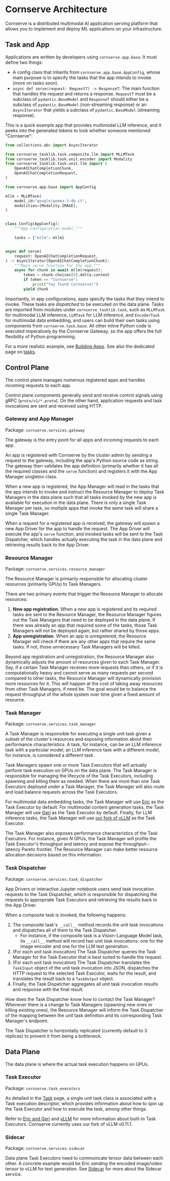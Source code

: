 # Cornserve Architecture

Cornserve is a distributed multimodal AI application serving platform that allows you to implement and deploy ML applications on your infrastructure.

## Task and App

Applications are written by developers using `cornserve.app.base`.
It must define two things:

- A config class that inherits from `cornserve.app.base.AppConfig`, whose main purpose is to specify the tasks that the app intends to invoke (more on tasks soon).
- `async def serve(request: RequestT) -> ResponseT`: The main function that handles the request and returns a response. `RequestT` must be a subclass of `pydantic.BaseModel` and `ResponseT` should either be a subclass of `pydantic.BaseModel` (non-streaming response) or an `AsyncIterator` that yields a subclass of `pydantic.BaseModel` (streaming response).

This is a quick example app that provides multimodal LLM inference, and it peeks into the generated tokens to look whether someone mentioned "Cornserve":

```python
from collections.abc import AsyncIterator

from cornserve_tasklib.task.composite.llm import MLLMTask
from cornserve_tasklib.task.unit.encoder import Modality
from cornserve_tasklib.task.unit.llm import (
    OpenAIChatCompletionChunk,
    OpenAIChatCompletionRequest,
)

from cornserve.app.base import AppConfig

mllm = MLLMTask(
    model_id="google/gemma-3-4b-it",
    modalities=[Modality.IMAGE],
)


class Config(AppConfig):
    """App configuration model."""

    tasks = {"mllm": mllm}


async def serve(
    request: OpenAIChatCompletionRequest,
) -> AsyncIterator[OpenAIChatCompletionChunk]:
    """Main serve function for the app."""
    async for chunk in await mllm(request):
        token = chunk.choices[0].delta.content
        if token == "Cornserve":
            print("Yay found Cornserve!")
        yield chunk

```

Importantly, in app configurations, apps specify the tasks that they intend to invoke.
These tasks are *dispatched* to be executed on the data plane.
Tasks are imported from modules under `cornserve_tasklib.task`, such as `MLLMTask` for multimodal LLM inference, `LLMTask` for LLM inference, and `EncoderTask` for multimodal data embedding, and users can build their own tasks using components from `cornserve.task.base`.
All other inline Python code is executed imperatively by the Cornserve Gateway, so the app offers the full flexibility of Python programming.

For a more realistic example, see [Building Apps](../getting_started/building_apps.md).
See also the dedicated page on [tasks](task.md).


## Control Plane

The control plane manages numerous registered apps and handles incoming requests to each app.

Control plane components generally send and receive control signals using gRPC (`proto/v1/*.proto`).
On the other hand, application requests and task invocations are sent and received using HTTP.

### Gateway and App Manager

Package: `cornserve.services.gateway`

The gateway is the entry point for all apps and incoming requests to each app.

An app is registered with Cornserve by the cluster admin by sending a request to the gateway, including the app's Python source code as string.
The gateway then validates the app definition (primarily whether it has all the required classes and the `serve` function) and registers it with the App Manager singleton class.

When a new app is registered, the App Manager will read in the tasks that the app intends to invoke and instruct the Resource Manager to deploy Task Managers in the data plane such that all tasks invoked by the new app is available for execution in the data plane.
There is only a single Task Manager per task, so multiple apps that invoke the same task will share a single Task Manager.

When a request for a registered app is received, the gateway will spawn a new App Driver for the app to handle the request.
The App Driver will execute the app's `serve` function, and invoked tasks will be sent to the Task Dispatcher, which handles actually executing the task in the data plane and retrieving results back to the App Driver.

### Resource Manager

Package: `cornserve.services.resource_manager`

The Resource Manager is primarily responsible for allocating cluster resources (primarily GPUs) to Task Managers.

There are two primary events that trigger the Resource Manager to allocate resources:

1. **New app registration.** When a new app is registered and its required tasks are sent to the Resource Manager, the Resource Manager figures out the Task Managers that need to be deployed in the data plane. If there was already an app that required some of the tasks, those Task Managers will not be deployed again, but rather shared by those apps.
2. **App unregistration.** When an app is unregistered, the Resource Manager will check if there are any other apps that require the same tasks. If not, those unnecessary Task Managers will be killed.

Beyond app registration and unregistration, the Resource Manager also dynamically adjusts the amount of resources given to each Task Manager.
Say, if a certain Task Manager receives more requests than others, or if it is computationally heavy and cannot serve as many requests per second compared to other tasks, the Resource Manager will dynamically provision more resources for it.
This will happen at the cost of taking away resources from other Task Managers, if need be.
The goal would be to balance the request throughput of the whole system over time given a fixed amount of resource.

### Task Manager

Package: `cornserve.services.task_manager`

A Task Manager is responsible for executing a single unit task given a subset of the cluster's resources and exposing information about their performance characteristics.
A task, for instance, can be an LLM inference task with a particular model; an LLM inference task with a different model, for instance, is considered a different task.

Task Managers spawn one or more Task Executors that will actually perform task execution on GPUs on the data plane.
The Task Manager is responsible for managing the lifecycle of the Task Executors, including spawning and killing them as needed.
When there are more than one Task Executors deployed under a Task Manager, the Task Manager will also route and load balance requests across the Task Executors.

For multimodal data embedding tasks, the Task Manager will use [Eric](eric_and_geri.md) as the Task Executor by default.
For multimodal content generation tasks, the Task Manager will use [Geri](eric_and_geri.md) as the Task Executor by default.
Finally, for LLM inference tasks, the Task Manager will use [our fork of vLLM](https://github.com/cornserve-ai/vllm) as the Task Executor.

The Task Manager also exposes performance characteristics of the Task Executors.
For instance, given $N$ GPUs, the Task Manager will profile the Task Executor's throughput and latency and expose the throughput--latency Pareto frontier.
The Resource Manager can make better resource allocation decisions based on this information.

### Task Dispatcher

Package: `cornserve.services.task_dispatcher`

App Drivers or interactive Jupyter notebook users send task invocation requests to the Task Dispatcher, which is responsible for dispatching the requests to appropriate Task Executors and retrieving the results back to the App Driver.

When a composite task is invoked, the following happens:

1. The composite task's `__call__` method records the unit task invocations and dispatches all of them to the Task Dispatcher.
    - For instance, if the composite task is a Vision-Language Model task, its `__call__` method will record two unit task invocations: one for the image encoder and one for the LLM text generation.
2. (For each unit task invocation) The Task Dispatcher queries the Task Manager for the Task Executor that is best suited to handle the request.
3. (For each unit task invocation) The Task Dispatcher translates the `TaskInput` object of the unit task invocation into JSON, dispatches the HTTP request to the selected Task Executor, waits for the result, and translates the result back to a `TaskOutput` object.
4. Finally, the Task Dispatcher aggregates all unit task invocation results and response with the final result.

How does the Task Dispatcher know how to contact the Task Manager?
Whenever there is a change to Task Managers (spawning new ones or killing existing ones), the Resource Manager will inform the Task Dispatcher of the mapping between the unit task definition and its corresponding Task Manager's endpoint.

The Task Dispatcher is horizontally replicated (currently default to 3 replicas) to prevent it from being a bottleneck.


## Data Plane

The data plane is where the actual task execution happens on GPUs.

### Task Executor

Package: `cornserve.task_executors`

As detailed in the [Task](task.md) page, a single unit task class is associated with a Task execution descriptor, which provides information about how to spin up the Task Executor and how to execute the task, among other things.

Refer to [Eric and Geri](eric_and_geri.md) and [vLLM](https://github.com/cornserve-ai/vllm) for more information about built-in Task Executors. Cornserve currently uses our fork of vLLM v0.11.1.

### Sidecar

Package: `cornserve.services.sidecar`

Data plane Task Executors need to communicate tensor data between each other.
A concrete example would be Eric sending the encoded image/video tensor to vLLM for text generation.
See [Sidecar](sidecar.md) for more about the Sidecar service.
